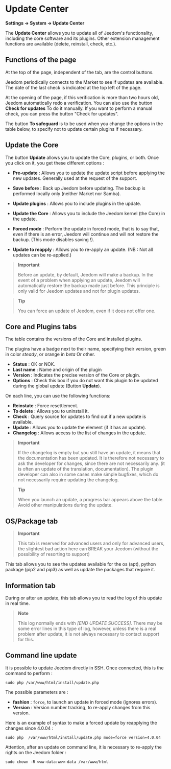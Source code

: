 # Update Center
**Settings → System → Update Center**


The **Update Center** allows you to update all of Jeedom&#39;s functionality, including the core software and its plugins.
Other extension management functions are available (delete, reinstall, check, etc.).


## Functions of the page

At the top of the page, independent of the tab, are the control buttons.

Jeedom periodically connects to the Market to see if updates are available. The date of the last check is indicated at the top left of the page.

At the opening of the page, if this verification is more than two hours old, Jeedom automatically redo a verification.
You can also use the button **Check for updates** To do it manually.
If you want to perform a manual check, you can press the button "Check for updates".

The button **To safeguard** is to be used when you change the options in the table below, to specify not to update certain plugins if necessary.

## Update the Core

The button **Update** allows you to update the Core, plugins, or both.
Once you click on it, you get these different options :
- **Pre-update** : Allows you to update the update script before applying the new updates. Generally used at the request of the support.
- **Save before** : Back up Jeedom before updating. The backup is performed locally only (neither Market nor Samba).
- **Update plugins** : Allows you to include plugins in the update.
- **Update the Core** : Allows you to include the Jeedom kernel (the Core) in the update.

- **Forced mode** : Perform the update in forced mode, that is to say that, even if there is an error, Jeedom will continue and will not restore the backup. (This mode disables saving !).
- **Update to reapply** : Allows you to re-apply an update. (NB : Not all updates can be re-applied.)

> **Important**
>
> Before an update, by default, Jeedom will make a backup. In the event of a problem when applying an update, Jeedom will automatically restore the backup made just before. This principle is only valid for Jeedom updates and not for plugin updates.

> **Tip**
>
> You can force an update of Jeedom, even if it does not offer one.

## Core and Plugins tabs

The table contains the versions of the Core and installed plugins.

The plugins have a badge next to their name, specifying their version, green in color *steady*, or orange in *beta* Or other.

- **Status** : OK or NOK.
- **Last name** : Name and origin of the plugin
- **Version** : Indicates the precise version of the Core or plugin.
- **Options** : Check this box if you do not want this plugin to be updated during the global update (Button **Update**).

On each line, you can use the following functions:

- **Reinstate** : Force resettlement.
- **To delete** : Allows you to uninstall it.
- **Check** : Query source for updates to find out if a new update is available.
- **Update** : Allows you to update the element (if it has an update).
- **Changelog** : Allows access to the list of changes in the update.

> **Important**
>
> If the changelog is empty but you still have an update, it means that the documentation has been updated. It is therefore not necessary to ask the developer for changes, since there are not necessarily any. (it is often an update of the translation, documentation).
> The plugin developer can also in some cases make simple bugfixes, which do not necessarily require updating the changelog.

> **Tip**
>
> When you launch an update, a progress bar appears above the table. Avoid other manipulations during the update.

## OS/Package tab

> **Important**
>
> This tab is reserved for advanced users and only for advanced users, the slightest bad action here can BREAK your Jeedom (without the possibility of resorting to support)

This tab allows you to see the updates available for the os (apt), python package (pip2 and pip3) as well as update the packages that require it. 

## Information tab

During or after an update, this tab allows you to read the log of this update in real time.

> **Note**
>
> This log normally ends with *[END UPDATE SUCCESS]*. There may be some error lines in this type of log, however, unless there is a real problem after update, it is not always necessary to contact support for this.

## Command line update

It is possible to update Jeedom directly in SSH.
Once connected, this is the command to perform :

```sudo php /var/www/html/install/update.php```

The possible parameters are :

- **fashion** : `force`, to launch an update in forced mode (ignores errors).
- **Version** : Version number tracking, to re-apply changes from this version.

Here is an example of syntax to make a forced update by reapplying the changes since 4.0.04 :

```sudo php  /var/www/html/install/update.php mode=force version=4.0.04```

Attention, after an update on command line, it is necessary to re-apply the rights on the Jeedom folder :

```sudo chown -R www-data:www-data /var/www/html```
